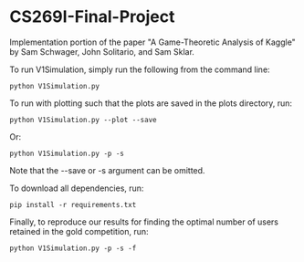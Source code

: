 # CS269I-Final-Project
Implementation portion of the paper "A Game-Theoretic Analysis of Kaggle" by Sam Schwager, John Solitario, and Sam Sklar. 

To run V1Simulation, simply run the following from the command line:
```
python V1Simulation.py
```

To run with plotting such that the plots are saved in the plots directory, run:
```
python V1Simulation.py --plot --save
```
Or:
```
python V1Simulation.py -p -s
```
Note that the --save or -s argument can be omitted.

To download all dependencies, run:
```
pip install -r requirements.txt
```
Finally, to reproduce our results for finding the optimal number of users retained in the gold competition, run:
```
python V1Simulation.py -p -s -f
```
